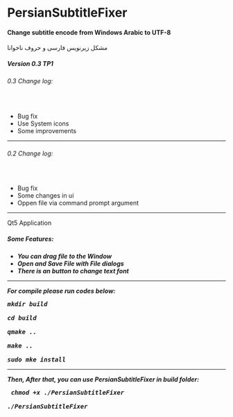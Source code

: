 # PersianSubtitleFixer
<h4> Change subtitle encode from Windows Arabic to UTF-8 </h4> مشکل زیرنویس فارسی و حروف ناخوانا
<br>
<h5> Version 0.3 TP1 </h5>
<h6> 0.3 Change log: </h6> <br>  <ul>
<li>Bug fix</li>
<li>Use System icons</li>
<li>Some improvements</li></ul>
<hr>
<h6> 0.2 Change log: </h6> <br>  <ul>
<li>Bug fix</li>
<li>Some changes in ui</li>
<li>Oppen file via command prompt argument</li></ul>
<hr>
Qt5 Application  <br>
<h5>Some Features:<h5>
<ul>
<li>You can drag file to the Window </li>
<li> Open and Save File with File dialogs </li>
<li> There is an button to change text font </li>
</ul>
<hr>
<p>For compile please run codes below:</p>
<pre>
mkdir build <br>
cd build <br>
qmake .. <br>
make .. <br>
sudo mke install  </pre>
<hr>
<p> Then, After that, you can use PersianSubtitleFixer in build folder: </p>
<pre> chmod +x ./PersianSubtitleFixer <br>
./PersianSubtitleFixer </pre>
